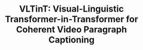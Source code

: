 ---
title: 'VLTinT: Visual-Linguistic Transformer-in-Transformer for Coherent Video Paragraph Captioning'

# Authors
# If you created a profile for a user (e.g. the default `admin` user), write the username (folder name) here
# and it will be replaced with their full name and linked to their profile.
authors:
  - Kashu Yamazaki*
  - Khoa Vo*
  - Sang Truong
  - Bhiksha Raj
  - Ngan Le

# Schedule page publish date (NOT publication's date).
publishDate: '2023-01-01T00:00:00Z'

publication: AAAI (2023)
publication_note: Oral Session

abstract: ''

# Summary. An optional shortened abstract.
summary: ''

tags:
  - Video Paragraph Captioning

# Display this page in the Featured widget?
featured: false

# Custom links (uncomment lines below)
# links:
# - name: Custom Link
#   url: http://example.org

url_pdf: 'https://ojs.aaai.org/index.php/AAAI/article/view/25412'
url_preprint: 'https://arxiv.org/abs/2211.15103'
url_code: 'https://github.com/UARK-AICV/VLTinT'
url_poster: ''
url_project: 'https://uark-aicv.github.io/VLTinT/'
url_slides: ''

# Featured image
# To use, add an image named `featured.jpg/png` to your page's folder.
image: 
  caption: 'Image credit: [**Unsplash**](https://unsplash.com/photos/pLCdAaMFLTE)'
  focal_point: ''
  preview_only: false

# Associated Projects (optional).
#   Associate this publication with one or more of your projects.
#   Simply enter your project's folder or file name without extension.
#   E.g. `internal-project` references `content/project/internal-project/index.md`.
#   Otherwise, set `projects: []`.
projects:
  - example

# Slides (optional).
#   Associate this publication with Markdown slides.
#   Simply enter your slide deck's filename without extension.
#   E.g. `slides: "example"` references `content/slides/example/index.md`.
#   Otherwise, set `slides: ""`.
slides: example
---